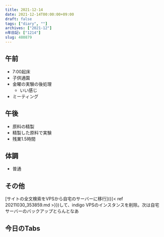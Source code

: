 ```yaml
---
title: 2021-12-14
date: 2021-12-14T00:00:00+09:00
draft: false
tags: ["diary", ""]
archives: ["2021-12"]
n年日記: ["1214"]
slug: 480879
---
```

## 午前
- 7:00起床
- 子供通園
- 金曜の実験の後処理
  - いい感じ
- ミーティング
## 午後
- 原料の精製
- 精製した原料で実験
- 残業1.5時間
## 体調
- 普通
## その他
[サイトの全文検索をVPSから自宅のサーバーに移行]({{< ref 20211030_353859.md >}})して、indigo VPSのインスタンスを削除。次は自宅サーバーのバックアップとらんとなあ
## 今日のTabs